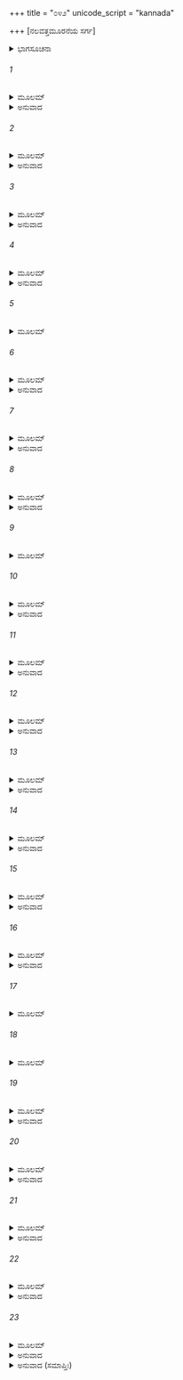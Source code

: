 +++
title = "೦೪೨"
unicode_script = "kannada"

+++
[ನಲವತ್ತಮೂರನೆಯ ಸರ್ಗ]



<details><summary>ಭಾಗಸೂಚನಾ</summary>

ಭದ್ರನ ಮುಖದಿಂದ ಸೀತೆಯ ಜನಾಪವಾದದ ಶ್ರವಣ
</details>

###### 1


<details><summary>ಮೂಲಮ್</summary>

ಭದ್ರನ ಮುಖದಿಂದ ಸೀತೆಯ ಜನಾಪವಾದದ ಶ್ರವಣ ।  
ತತ್ರೋಪವಿಷ್ಟಂ ರಾಜಾನಮುಪಾಸಂತೇ ವಿಚಕ್ಷಣಾಃ ।  
ಕಥಾನಾಂ ಬಹುರೂಪಾಣಾಂ ಹಾಸ್ಯಕಾರಾಃಸಮಂತಃ ॥
</details>

<details><summary>ಅನುವಾದ</summary>

ಪುಷ್ಪವಾಟಿಕೆಯಲ್ಲಿ ಕುಳಿತಿರುವ ಮಹಾರಾಜಾ ಶ್ರೀರಾಮನ ಬಳಿಯಲ್ಲಿ ಅನೇಕ ಪ್ರಕಾರದ ಕಥೆಗಳನ್ನು ಹೇಳುವುದರಲ್ಲಿ ಕುಶಲರಾದ, ಹಾಸ್ಯ ವಿನೋದ ಮಾಡುವ ಸ್ನೇಹಿತರು ಬಂದು ಕುಳಿತರು.॥1॥
</details>

###### 2


<details><summary>ಮೂಲಮ್</summary>

ವಿಜಯೋ ಮಧುಮತ್ತಶ್ಚ ಕಾಶ್ಯಪೋ ಮಂಗಲಃ ಕುಲಃ ।  
ಸುರಾಜಿಃ ಕಾಲಿಯೋ ಭದ್ರೋ ದಂತವಕ್ತ್ರಃ ಸುಮಾಗಧಃ ॥
</details>

<details><summary>ಅನುವಾದ</summary>

ವಿಜಯ, ಮಧುಮತ್ತ, ಕಾಶ್ಯಪ, ಮಂಗಲ, ಕುಲ, ಸುರಾಜಿ, ಕಾಲಿಯ, ಭದ್ರ, ದಂತವಕ್ತ್ರ ಮತ್ತು ಸುಮಾಗಧ ಎಂದು ಆ ಸ್ನೇಹಿತರ ಹೆಸರಿತ್ತು.॥2॥
</details>

###### 3


<details><summary>ಮೂಲಮ್</summary>

ಏತೇ ಕಥಾ ಬಹುವಿಧಾಃ ಪರಿಹಾಸಸಮನ್ವಿತಾಃ ।  
ಕಥಯಂತಿ ಸ್ಮ ಸಂಹೃಷ್ಟಾ ರಾಘವಸ್ಯ ಮಹಾತ್ಮನಃ ॥
</details>

<details><summary>ಅನುವಾದ</summary>

ಇವರೆಲ್ಲರೂ ಬಹಳ ಹರ್ಷದಿಂದ ಶ್ರೀರಘುನಾಥನ ಮುಂದೆ ಅನೇಕ ಪ್ರಕಾರದ ಹಾಸ್ಯ ವಿನೋದಪೂರ್ಣ ಕಥೆಗಳನ್ನು ಹೇಳುತ್ತಿದ್ದರು.॥3॥
</details>

###### 4


<details><summary>ಮೂಲಮ್</summary>

ತತಃ ಕಥಾಯಾಂ ಕಸ್ಯಾಂಚಿದ್ ರಾಘವಃ ಸಮಭಾಷತ ।  
ಕಾಃ ಕಥಾ ನಗರೇ ಭದ್ರ ವರ್ತಂತೇ ವಿಷಯೇಷು ಚ ॥
</details>

<details><summary>ಅನುವಾದ</summary>

ಆಗಲೇ ಯಾವುದೋ ಕಥಾ ಪ್ರಸಂಗದಲ್ಲಿ ಶ್ರೀರಾಮನು ಕೇಳಿದನು-ಭದ್ರ! ಇಂದಿನ ದಿನಗಳಲ್ಲಿ ನಗರ ಮತ್ತು ರಾಜ್ಯ ದಲ್ಲಿ ಯಾವ ಮಾತಿನ ಚರ್ಚೆ ವಿಶೇಷವಾಗಿ ನಡೆಯುತ್ತದೆ.॥4॥
</details>

###### 5


<details><summary>ಮೂಲಮ್</summary>

ಮಾಮಾಶ್ರಿತಾನಿ ಕಾನ್ಯಾಹುಃಪೌರಜಾನಪದಾ ಜನಾಃ ।  
ಕಿಂ ಚ ಸೀತಾಂ ಸಮಾಶ್ರಿತ್ಯ ಭರತಂ ಕಿಂ ಚ ಲಕ್ಷ್ಮಣಮ್ ॥
</details>

###### 6


<details><summary>ಮೂಲಮ್</summary>

ಕಿಂ ನು ಶತ್ರುಘ್ನಮುದ್ದಿಶ್ಯ ಕೈಕೇಯೀಂ ಕಿಂ ನು ಮಾತರಮ್ ।  
ವಕ್ತವ್ಯತಾಂ ಚ ರಾಜಾನೋ ವನೇ ರಾಜ್ಯೇ ವ್ರಜಂತಿ ಚ ॥
</details>

<details><summary>ಅನುವಾದ</summary>

ನಗರ ಮತ್ತು ರಾಷ್ಟ್ರದ ಜನರು ನನ್ನ, ಸೀತೆಯ, ಭರತನ, ಲಕ್ಷ್ಮಣನ, ಶತ್ರುಘ್ನನ ಹಾಗೂ ತಾಯಿ ಕೈಕೇಯಿಯ ವಿಷಯದಲ್ಲಿ ಏನೇನು ಹೇಳುತ್ತಿರುವರು? ಏಕೆಂದರೆ ರಾಜನು ಆಚಾರ-ವಿಚಾರದಿಂದ ಹೀನನಾದರೆ ತನ್ನ ರಾಜ್ಯದಲ್ಲಿ, ವನದಲ್ಲಿಯೂ (ಋಷಿ-ಮುನಿಗಳ ಆಶ್ರಮಗಳಲ್ಲಿ) ನಿಂದೆಯ ವಿಷಯನಾಗುತ್ತಾನೆ. ಎಲ್ಲೆಡೆ ಅವನ ಕೆಟ್ಟತನದ್ದೇ ಚರ್ಚೆ ನಡೆಯುತ್ತದೆ.॥5-6॥
</details>

###### 7


<details><summary>ಮೂಲಮ್</summary>

ಏವಮುಕ್ತೇ ತು ರಾಮೇಣ ಭದ್ರಃ ಪ್ರಾಂಜಲಿರಬ್ರವೀತ್ ।  
ಸ್ಥಿತಾಃ ಶುಭಾಃ ಕಥಾ ರಾಜನ್ವರ್ತಂತೇ ಪುರವಾಸಿನಾಮ್ ॥
</details>

<details><summary>ಅನುವಾದ</summary>

ಶ್ರೀರಾಮಚಂದ್ರನು ಹೀಗೆ ಕೇಳಿದಾಗ ಭದ್ರನು ಕೈಮುಗಿದು ನುಡಿದನು - ಮಹಾರಾಜ! ಇಂದಿನ ದಿನಗಳಲ್ಲಿ ಪುರವಾಸಿಗಳಲ್ಲಿ ನಿನ್ನ ಕುರಿತು ಸದಾ ಒಳ್ಳೆಯ ಚರ್ಚೆಯೇ ನಡೆಯುತ್ತಿದೆ.॥7॥
</details>

###### 8


<details><summary>ಮೂಲಮ್</summary>

ಅಮುಂ ತು ವಿಜಯಂ ಸೌಮ್ಯ ದಶಗ್ರೀವವಧಾರ್ಜಿತಮ್ ।  
ಭೂಯಿಷ್ಠಂ ಸ್ವಪುರೇ ಪೌರೈಃ ಕಥ್ಯಂತೇ ಪುರುಷರ್ಷಭ ॥
</details>

<details><summary>ಅನುವಾದ</summary>

ಸೌಮ್ಯ! ಪುರುಷೋತ್ತಮ! ದಶಗ್ರೀವ ವಧೆಯ ಸಂಬಂಧೀ ನಿನ್ನ ವಿಜಯದ ಕುರಿತಾಗಿಯೇ ನಗರದಲ್ಲಿ ಎಲ್ಲ ಜನರು ಹೆಚ್ಚಾಗಿ ಮಾತುಗಳನ್ನಾಡುತ್ತಾರೆ.॥8॥
</details>

###### 9


<details><summary>ಮೂಲಮ್</summary>

ಏವಮುಕ್ತಸ್ತು ಭದ್ರೇಣ ರಾಘವೋ ವಾಕ್ಯಮಬ್ರವೀತ್ ।  
ಕಥಯಸ್ವ ಯಥಾತತ್ತ್ವಂ ಸರ್ವಂ ನಿರವಶೇಷತಃ ॥
</details>

###### 10


<details><summary>ಮೂಲಮ್</summary>

ಶುಭಾಶುಭಾನಿ ವಾಕ್ಯಾನಿ ಕಾನ್ಯಾಹುಃ ಪುರವಾಸಿನಃ ।  
ಶ್ರುತ್ವೇದಾನೀಂ ಶುಭಂ ಕುರ್ಯಾಂ ನ ಕುರ್ಯಾಮಶುಭಾನಿ ಚ ॥
</details>

<details><summary>ಅನುವಾದ</summary>

ಭದ್ರನು ಹೀಗೆ ಹೇಳಿದಾಗ ಶ್ರೀರಾಮ ಕೇಳಿದನು - ಪುರವಾಸಿಗಳು ನನ್ನ ವಿಷಯದಲ್ಲಿ ಯಾವ-ಯಾವ ಶುಭ ಅಥವಾ ಅಶುಭ ಮಾತುಗಳನ್ನಾಡುತ್ತಾರೆ? ಅದೆಲ್ಲವನ್ನು ಯಥಾರ್ಥವಾಗಿ ಎಲ್ಲವನ್ನು ತಿಳಿಸು. ಈಗ ಅವರ ಶುಭ ಮಾತುಗಳನ್ನು ಕೇಳಿ ಅದನ್ನು ಶುಭವೆಂದು ತಿಳಿಯುತ್ತಾರೋ ಅದನ್ನು ನಾನು ಆಚರಿಸುವೆನು. ಅಶುಭ ಮಾತುಗಳನ್ನು ಕೇಳಿ ಅದು ಅಶುಭವೆಂದು ತಿಳಿಯುತ್ತಾರೋ, ಅದನ್ನು ತ್ಯಜಿಸಿ ಬಿಡುವೆ.॥9-10॥
</details>

###### 11


<details><summary>ಮೂಲಮ್</summary>

ಕಥಯಸ್ವ ಚ ವಿಸ್ರಬ್ಧೋ ನಿರ್ಭಯಂ ವಿಗತಜ್ವರಃ ।  
ಕಥಯಂತಿ ಯಥಾ ಪೌರಾಃ ಪಾಪಾ ಜನಪದೇಷು ಚ ॥
</details>

<details><summary>ಅನುವಾದ</summary>

ನಿಶ್ಚಿಂತನಾಗಿ, ನಿರ್ಭಯನಾಗಿ, ಯಾವುದೇ ಆತಂಕ ಇಲ್ಲದೆ ಎಲ್ಲವನ್ನು ಹೇಳು. ಪುರಜನರು, ದೇಶದ ಪ್ರಜೆಗಳು ನನ್ನ ವಿಷಯದಲ್ಲಿ ಯಾವ ರೀತಿಯ ಅಶುಭ ಚರ್ಚೆಮಾಡುವರೋ ಅದನ್ನು ತಿಳಿಸು.॥11॥
</details>

###### 12


<details><summary>ಮೂಲಮ್</summary>

ರಾಘವೇಣೈವಮುಕ್ತಸ್ತು ಭದ್ರಃ ಸುರುಚಿರಂ ವಚಃ ।  
ಪ್ರತ್ಯುವಾಚ ಮಹಾಬಾಹುಂ ಪ್ರಾಂಜಲಿಃ ಸುಸಮಾಹಿತಃ ॥
</details>

<details><summary>ಅನುವಾದ</summary>

ಶ್ರೀರಘುನಾಥನು ಹೀಗೆ ಹೇಳಿದಾಗ ಭದ್ರನು ಕೈಮುಗಿದು ಏಕಾಗ್ರಚಿತ್ತನಾಗಿ ಮಹಾಬಾಹು ಶ್ರೀರಾಮನಲ್ಲಿ ಸುರುಚಿರವಾದ ಮಾತುಗಳನ್ನು ಹೇಳತೊಡಗಿದನು.॥12॥
</details>

###### 13


<details><summary>ಮೂಲಮ್</summary>

ಶೃಣು ರಾಜನ್ಯಥಾ ಪೌರಾಃ ಕಥಯಂತಿ ಶುಭಾಶುಭಮ್ ।  
ಚತ್ವರಾಪಣರಥ್ಯಾಸು ವನೇಷೂಪವನೇಷು ಚ ॥
</details>

<details><summary>ಅನುವಾದ</summary>

ರಾಜನೇ! ಚೌಕಗಳಲ್ಲಿಯೂ, ಬೀದಿ-ಬೀದಿಗಳಲ್ಲಿಯೂ, ಅಂಗಡಿಗಳಲ್ಲಿಯೂ, ಉದ್ಯಾನ-ಉಪವನಗಳಲ್ಲಿಯೂ ಜನರು ನಿನ್ನ ವಿಷಯವಾಗಿ ಶುಭ-ಅಶುಭವಾದ ಯಾವ ಮಾತುಗಳನಾಡುವರೋ ಅದನ್ನು ಕೇಳು.॥13॥
</details>

###### 14


<details><summary>ಮೂಲಮ್</summary>

ದುಷ್ಕರಂ ಕೃತವಾನ್ರಾಮಃ ಸಮುದ್ರೇ ಸೇತುಬಂಧನಮ್ ।  
ಅಶ್ರುತಂ ಪೂರ್ವಕೈಃ ಕೈಶ್ಚಿದ್ದೇವೈರಪಿ ಸದಾನವೈಃ ॥
</details>

<details><summary>ಅನುವಾದ</summary>

ಅವರು ಹೇಳುತ್ತಾರೆ - ಶ್ರೀರಾಮನು ಸಮುದ್ರಕ್ಕೆ ಸೇತುವೆ ಕಟ್ಟಿ ದುಷ್ಕರ ಕರ್ಮ ಮಾಡಿದನು. ಇಂತಹ ಕಾರ್ಯ ಮೊದಲು ಯಾವುದೇ ದೇವ-ದಾನವರು ಮಾಡಿದುದು ನಾವು ಕೇಳಿಲ್ಲ.॥14॥
</details>

###### 15


<details><summary>ಮೂಲಮ್</summary>

ರಾವಣಶ್ಚ ದುರಾಧರ್ಷೋ ಹತಃ ಸಬಲವಾಹನಃ ।  
ವಾನರಾಶ್ಚ ವಶಂ ನೀತಾ ಋಕ್ಷಾಶ್ಚ ಸಹ ರಾಕ್ಷಸೈಃ ॥
</details>

<details><summary>ಅನುವಾದ</summary>

ಶ್ರೀರಾಮನು ದುರ್ಧರ್ಷ ರಾವಣನನ್ನು ಸೈನ್ಯ ಪರಿವಾರದೊಂದಿಗೆ ವಧಿಸಿದನು ಹಾಗೂ ರಾಕ್ಷಸರ ಸಹಿತ ಕರಡಿ, ವಾನರರನ್ನು ಅವನಿಗೆ ಅಧೀನರಾದರು.॥15॥
</details>

###### 16


<details><summary>ಮೂಲಮ್</summary>

ಹತ್ವಾ ಚ ರಾವಣಂ ಸಂಖ್ಯೇ ಸೀತಾಮಾಹೃತ್ಯ ರಾಘವಃ ।  
ಅಮರ್ಷಂ ಪೃಷ್ಠತಃ ಕೃತ್ವಾಸ್ವವೇಶ್ಮ ಪುನರಾನಯತ್ ॥
</details>

<details><summary>ಅನುವಾದ</summary>

ಆದರೆ ಇಲ್ಲೊಂದು ದೋಷವಿದೆ, ಯುದ್ಧದಲ್ಲಿ ರಾವಣನನ್ನು ಕೊಂದು ಶ್ರೀರಾಮನು ಸೀತೆಯನ್ನು ಅರಮನೆಗೆ ಕರೆತಂದನು. ಆದರೆ ಅವನ ಮನಸ್ಸಿನಲ್ಲಿ ಸೀತೆಯ ಚಾರಿತ್ರ್ಯದ ಕುರಿತು ಕೋಪವಾಗಲೀ, ಸಂಶಯವಾಗಲೀ ಉಂಟಾಗಲೇ ಇಲ್ಲ.॥16॥
</details>

###### 17


<details><summary>ಮೂಲಮ್</summary>

ಕೀದೃಶಂ ಹೃದಯೇ ತಸ್ಯ ಸೀತಾಸಂಭೋಗಜಂ ಸುಖಮ್ ।  
ಅಂಕಮಾರೋಪ್ಯ ತು ಪುರಾ ರಾವಣೇನ ಬಲಾದ್ಧೃತಾಮ್ ॥
</details>

###### 18


<details><summary>ಮೂಲಮ್</summary>

ಲಂಕಾಮಪಿ ಪುರಾ ನೀತಾಮಶೋಕವನಿಕಾಂ ಗತಾಮ್ ।  
ರಕ್ಷಸಾಂ ವಶಮಾಪನ್ನಾಂ ಕಥಂ ರಾಮೋ ನ ಕುತ್ಸ್ಯತಿ ॥
</details>

###### 19


<details><summary>ಮೂಲಮ್</summary>

ಅಸ್ಮಾಕಮಪಿ ದಾರೇಷು ಸಹನೀಯಂ ಭವಿಷ್ಯತಿ ।  
ಯಥಾ ಹಿ ಕುರುತೇ ರಾಜಾ ಪ್ರಜಾಸ್ತಮನುವರ್ತತೇ ॥
</details>

<details><summary>ಅನುವಾದ</summary>

ಸೀತಾ ಸಮಾಗಮದಿಂದ ಅವನಿಗೆ ಎಂತಹ ಸುಖವು ತಾನೇ ಸಿಗುತ್ತದೆ? ರಾವಣನಾದರೋ ಸೀತೆಯನ್ನು ಬಲಾತ್ಕಾರವಾಗಿ ತೊಡೆಯ ಮೇಲೆ ಕುಳ್ಳಿರಿಸಿಕೊಂಡು ಅಪಹರಿಸಿ ಲಂಕೆಗೆ ಕರೆದುಕೊಂಡು ಹೋದನು. ಅಲ್ಲಿ ಅವನು ಅಂತಃಪುರದ ಕ್ರೀಡಾಕಾನನವಾದ ಅಶೋಕವನದಲ್ಲಿ ಆಕೆಯನ್ನು ಇರಿಸಿದನು. ಹೀಗೆ ರಾಕ್ಷಸರ ವಶದಲ್ಲಿ ಅನೇಕ ದಿನಗಳಿದ್ದರೂ ಕೂಡ ಶ್ರೀರಾಮನಿಗೆ ಆಕೆಯ ಕುರಿತು ತಿರಸ್ಕಾರ ಏಕೆ ಉಂಟಾಗಲಿಲ್ಲ? ಈಗ ನಮಗೂ ಪತ್ನಿಯರ ಇಂತಹ ಮಾತನ್ನು ಸಹಿಸ ಬೇಕಾದೀತು; ಏಕೆಂದರೆ ರಾಜನು ಮಾಡಿದಂತೆ ಪ್ರಜೆಯು ಅದನ್ನು ಅನುಕರಣ ಮಾಡತೊಡಗುವರು.॥17-19॥
</details>

###### 20


<details><summary>ಮೂಲಮ್</summary>

ಏವಂ ಬಹುವಿಧಾ ವಾಚೋ ವದಂತಿ ಪುರವಾಸಿನಃ ।  
ನಗರೇಷು ಚ ಸರ್ವೇಷು ರಾಜನ್ ಜನಪದೇಷು ಚ ॥
</details>

<details><summary>ಅನುವಾದ</summary>

ರಾಜನೇ! ಹೀಗೆ ಇಡೀ ನಗರ ಮತ್ತು ದೇಶದ ಜನರು ಅನೇಕ ಮಾತುಗಳನ್ನಾಡುವರು.॥20॥
</details>

###### 21


<details><summary>ಮೂಲಮ್</summary>

ತಸ್ಯೈವಂ ಭಾಷಿತಂ ಶ್ರುತ್ವಾ ರಾಘವಃ ಪರಮಾರ್ತವತ್ ।  
ಉವಾಚ ಸುಹೃದಃ ಸರ್ವಾನ್ಕಥಮೇತದ್ ವದಂತು ಮಾಮ್ ॥
</details>

<details><summary>ಅನುವಾದ</summary>

ಭದ್ರನ ಈ ಮಾತನ್ನು ಕೇಳಿ ಶ್ರೀರಾಮನು ಅತ್ಯಂತ ದುಃಖಿತನಾಗಿ ಸಮಸ್ತ ಸುಹೃದಯರಲ್ಲಿ ಕೇಳಿದನು - ಈ ಮಾತು ಎಷ್ಟು ಸತ್ಯವಾಗಿದೆ? ಎಂಬುದನ್ನು ನೀವು ತಿಳಿಸಿರಿ.॥21॥
</details>

###### 22


<details><summary>ಮೂಲಮ್</summary>

ಸರ್ವೇ ತು ಶಿರಸಾ ಭೂಮಾವಭಿವಾದ್ಯ ಪ್ರಣಮ್ಯ ಚ ।  
ಪ್ರತ್ಯೂಚೂ ರಾಘವಂ ದೀನಮೇವಮೇತನ್ನ ಸಂಶಯಃ ॥
</details>

<details><summary>ಅನುವಾದ</summary>

ಆಗ ಎಲ್ಲರೂ ದೀರ್ಘದಂಡ ನಮಸ್ಕಾರ ಮಾಡಿ ಶ್ರೀರಾಮನಿಗೆ ದೀನವಾಣಿಯಲ್ಲಿ ಹೇಳಿದರು-ಪ್ರಭೋ! ಭದ್ರನ ಈ ಮಾತು ವಾಸ್ತವವಾಗಿದೆ. ಇದರಲ್ಲಿ ಯಾವುದೇ ಸಂಶಯವಿಲ್ಲ.॥22॥
</details>

###### 23


<details><summary>ಮೂಲಮ್</summary>

ಶ್ರುತ್ವಾ ತು ವಾಕ್ಯಂ ಕಾಕುತ್ಸ್ಥಃ ಸರ್ವೇಷಾಂ ಸಮುದೀರಿತಮ್ ।  
ವಿಸರ್ಜಯಾಮಾಸ ತದಾ ವಯಸ್ಯಾನ್ ಶತ್ರುಸೂದನಃ ॥
</details>

<details><summary>ಅನುವಾದ</summary>

ಎಲ್ಲರಿಂದ ಈ ಮಾತನ್ನು ಕೇಳಿ ಶತ್ರುಸೂದನ ಶ್ರೀರಾಮನು ತತ್ಕಾಲ ಆ ಎಲ್ಲ ಸುಹೃದರನ್ನು ಬೀಳ್ಕೊಟ್ಟನು.॥23॥
</details>

<details><summary>ಅನುವಾದ (ಸಮಾಪ್ತಿಃ)</summary>

ಶ್ರೀವಾಲ್ಮೀಕಿ ವಿರಚಿತ ಆರ್ಷರಾಮಾಯಣ ಆದಿಕಾವ್ಯದ ಉತ್ತರ ಕಾಂಡದಲ್ಲಿ ನಲವತ್ತಮೂರನೆಯ ಸರ್ಗ ಪೂರ್ಣವಾಯಿತು.॥43॥
</details>

